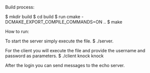 Build process:

$ mkdir build
$ cd build
$ run cmake -DCMAKE_EXPORT_COMPILE_COMMANDS=ON ..
$ make

How to run:

To start the server simply execute the file.
$ ./server.

For the client you will execute the file and provide the username and password as parameters.
$ ./client knock knock

After the login you can send messages to the echo server.
